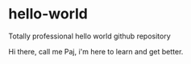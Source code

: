 # hello-world
Totally professional hello world github repository

Hi there, call me Paj, i'm here to learn and get better. 
